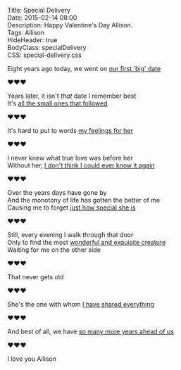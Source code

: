 Title: Special Delivery  
Date: 2015-02-14 08:00  
Description: Happy Valentine's Day Allison.  
Tags: Allison  
HideHeader: true  
BodyClass: specialDelivery  
CSS: special-delivery.css  

<div class="specialDelivery">

Eight years ago today, we went on [our first 'big' date][d]

❤︎❤︎❤︎

Years later, it isn't *that* date I remember best  
It's [all the small ones that followed][d 2]

❤︎❤︎❤︎

It's hard to put to words [my feelings for her][d 3]

❤︎❤︎❤︎

I never knew what true love was before her  
Without her, [I don't think I could ever know it again][d 4]

❤︎❤︎❤︎

Over the years days have gone by  
And the monotony of life has gotten the better of me  
Causing me to forget [just how special she is][d 5]

❤︎❤︎❤︎

Still, every evening I walk through that door  
Only to find the most [wonderful and exquisite creature][d 6]  
Waiting for me on the other side

❤︎❤︎❤︎

That never gets old

❤︎❤︎❤︎

She's the one with whom [I have shared everything][d 7]

❤︎❤︎❤︎

And best of all, we have [so many more years ahead of us][d 8]

❤︎❤︎❤︎

I love you Allison

</div>

[d]: http://d.pr/i/1h9Gt+ "Our first date"
[d 2]: http://d.pr/i/17c8+ "Allison reading at Putah Creek Cafe"
[d 3]: http://d.pr/i/1cA8c+ "Allison at Caffe Italia"
[d 4]: http://d.pr/i/12lD8+ "Us in San Francisco"
[d 5]: http://d.pr/i/1aaa8+ "Us in Truckee, CA"
[d 6]: http://d.pr/i/1l05R+ "Allison in Davis, CA"
[d 7]: http://d.pr/i/133Ap+ "Us in Lake Arrowhead, CA, after my graduation from dental school"
[d 8]: http://d.pr/i/1jbcu+ "Smokey outside of our cabin in Jackson, WY"